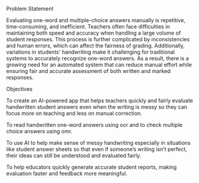 Problem Statement

Evaluating one-word and multiple-choice answers manually is repetitive, time-consuming, and inefficient. Teachers often face difficulties in maintaining both speed and accuracy when handling a large volume of student responses. This process is further complicated by inconsistencies and human errors, which can affect the fairness of grading. Additionally, variations in students' handwriting make it challenging for traditional systems to accurately recognize one-word answers. As a result, there is a growing need for an automated system that can reduce manual effort while ensuring fair and accurate assessment of both written and marked responses.


Objectives

To create an AI-powered app that helps teachers quickly and fairly evaluate handwritten student answers even when the writing is messy so they can focus more on teaching and less on manual correction.

To read handwritten one-word answers using ocr and to check multiple choice answers using omr.

To use AI to help make sense of messy handwriting especially in situations like student answer sheets so that even if someone’s writing isn’t perfect, their ideas can still be understood and evaluated fairly.

To help educators quickly generate accurate student reports, making evaluation faster and feedback more meaningful.


